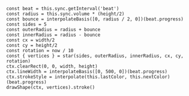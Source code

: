    const beat = this.sync.getInterval('beat')
    const radius = this.sync.volume * (height/2)
    const bounce = interpolateBasis([0, radius / 2, 0])(beat.progress)
    const sides = 5
    const outerRadius = radius + bounce
    const innerRadius = radius - bounce
    const cx = width/2
    const cy = height/2
    const rotation = now / 10
    const { vertices } = star(sides, outerRadius, innerRadius, cx, cy, rotation)
    ctx.clearRect(0, 0, width, height)
    ctx.lineWidth = interpolateBasis([0, 500, 0])(beat.progress)
    ctx.strokeStyle = interpolate(this.lastColor, this.nextColor)(beat.progress)
    drawShape(ctx, vertices).stroke()